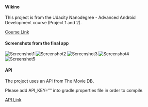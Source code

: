 #### Wikino
This project is from the Udacity Nanodegree - Advanced Android Development course (Project 1 and 2).

[Course Link](https://br.udacity.com/course/android-developer-nanodegree--nd801)

#### Screenshots from the final app
![Screenshot1](screen1.png)  ![Screenshot2](screen2.png)  ![Screenshot3](screen3.png)  ![Screenshot4](screen4.png)  ![Screenshot5](screen5.png)

#### API
The project uses an API from The Movie DB.
<p>Please add API_KEY="<YOUR_KEY>" into gradle.properties file in order to compile.</p>

[API Link](https://developers.themoviedb.org/3)
